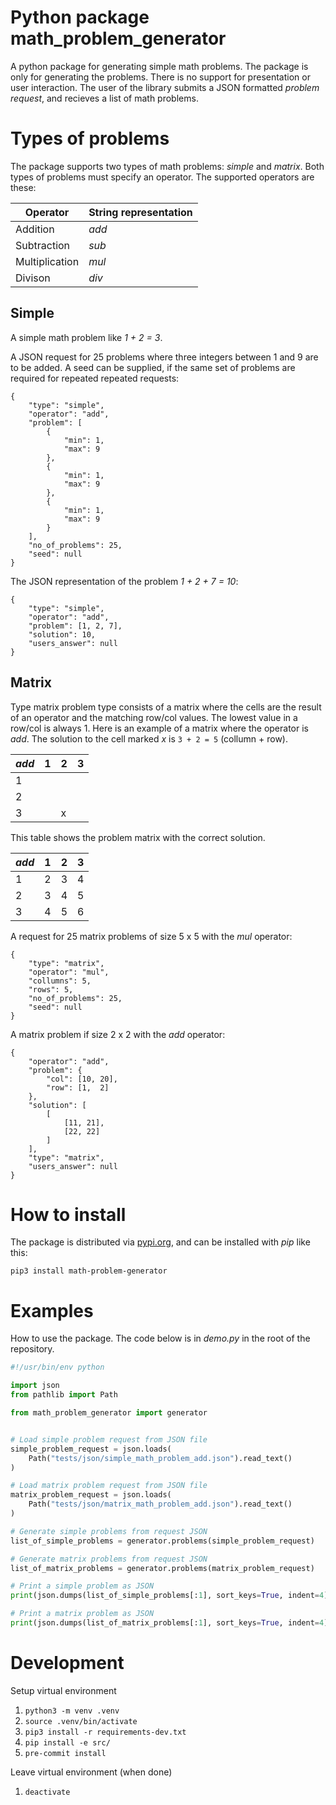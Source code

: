 # Python package math_problem_generator
A python package for generating simple math problems. The package is only for
generating the problems. There is no support for presentation or user interaction.
The user of the library submits a JSON formatted _problem request_,
and recieves a list of math problems.

# Types of problems
The package supports two types of math problems: _simple_ and _matrix_.
Both types of problems must specify an operator. The supported operators are these:

| Operator | String representation |
|----------|-----------------------|
| Addition | _add_ |
| Subtraction | _sub_ |
| Multiplication | _mul_ |
| Divison | _div_ |

## Simple
A simple math problem like _1 + 2 = 3_.

A JSON request for 25 problems where three integers between 1 and 9 are to be added.
A seed can be supplied, if the same set of problems are required for repeated
repeated requests:
```
{
    "type": "simple",
    "operator": "add",
    "problem": [
        {
            "min": 1,
            "max": 9
        },
        {
            "min": 1,
            "max": 9
        },
        {
            "min": 1,
            "max": 9
        }
    ],
    "no_of_problems": 25,
    "seed": null
}
```

The JSON representation of the problem _1 + 2 + 7 = 10_:
```
{
    "type": "simple",
    "operator": "add",
    "problem": [1, 2, 7],
    "solution": 10,
    "users_answer": null
}
```

## Matrix
Type matrix problem type consists of a matrix where the cells are the result of an
operator and the matching row/col values. The lowest value in a row/col is always 1.
Here is an example of a matrix where the operator is _add_. The solution to the cell
marked _x_ is `3 + 2 = 5` (collumn + row).

| _add_ | 1 | 2 | 3 |
|-------| - | - | - |
| 1     |   |   |   |
| 2     |   |   |   |
| 3     |   | x |   |

This table shows the problem matrix with the correct solution.

| _add_ | 1 | 2 | 3 |
|-------| - | - | - |
| 1     | 2 | 3 | 4 |
| 2     | 3 | 4 | 5 |
| 3     | 4 | 5 | 6 |

A request for 25 matrix problems of size 5 x 5 with the _mul_ operator:

```
{
    "type": "matrix",
    "operator": "mul",
    "collumns": 5,
    "rows": 5,
    "no_of_problems": 25,
    "seed": null
}
```

A matrix problem if size 2 x 2 with the _add_ operator:
```
{
    "operator": "add",
    "problem": {
        "col": [10, 20],
        "row": [1,  2]
    },
    "solution": [
        [
            [11, 21],
            [22, 22]
        ]
    ],
    "type": "matrix",
    "users_answer": null
}
```

# How to install
The package is distributed via [pypi.org](https://pypi.org/), and can be installed with _pip_ like this:
```
pip3 install math-problem-generator
```

# Examples
How to use the package. The code below is in _demo.py_ in the root of the repository.

```python
#!/usr/bin/env python

import json
from pathlib import Path

from math_problem_generator import generator


# Load simple problem request from JSON file
simple_problem_request = json.loads(
    Path("tests/json/simple_math_problem_add.json").read_text()
)

# Load matrix problem request from JSON file
matrix_problem_request = json.loads(
    Path("tests/json/matrix_math_problem_add.json").read_text()
)

# Generate simple problems from request JSON
list_of_simple_problems = generator.problems(simple_problem_request)

# Generate matrix problems from request JSON
list_of_matrix_problems = generator.problems(matrix_problem_request)

# Print a simple problem as JSON
print(json.dumps(list_of_simple_problems[:1], sort_keys=True, indent=4))

# Print a matrix problem as JSON
print(json.dumps(list_of_matrix_problems[:1], sort_keys=True, indent=4))

```

# Development

Setup virtual environment
1. `python3 -m venv .venv`
2. `source .venv/bin/activate`
3. `pip3 install -r requirements-dev.txt`
4. `pip install -e src/`
5. `pre-commit install`

Leave virtual environment (when done)
1. `deactivate`
